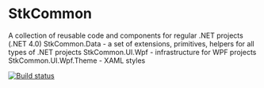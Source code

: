 # StkCommon
A collection of reusable code and components for regular .NET projects (.NET 4.0)
StkCommon.Data - a set of extensions, primitives, helpers for all types of .NET projects
StkCommon.UI.Wpf - infrastructure for WPF projects
StkCommon.UI.Wpf.Theme - XAML styles

[![Build status](https://ci.appveyor.com/api/projects/status/7inl5sw7rvqf4rcb?svg=true)](https://ci.appveyor.com/project/sevacom/stkcommon)

